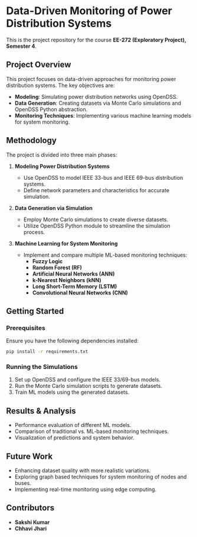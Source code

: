 # Data-Driven Monitoring of Power Distribution Systems

This is the project repository for the course **EE-272 (Exploratory Project), Semester 4**.

## Project Overview

This project focuses on data-driven approaches for monitoring power distribution systems. The key objectives are:

- **Modeling**: Simulating power distribution networks using OpenDSS.
- **Data Generation**: Creating datasets via Monte Carlo simulations and OpenDSS Python abstraction.
- **Monitoring Techniques**: Implementing various machine learning models for system monitoring.

## Methodology

The project is divided into three main phases:

1. **Modeling Power Distribution Systems**

   - Use OpenDSS to model IEEE 33-bus and IEEE 69-bus distribution systems.
   - Define network parameters and characteristics for accurate simulation.

2. **Data Generation via Simulation**

   - Employ Monte Carlo simulations to create diverse datasets.
   - Utilize OpenDSS Python module to streamline the simulation process.

3. **Machine Learning for System Monitoring**
   - Implement and compare multiple ML-based monitoring techniques:
     - **Fuzzy Logic**
     - **Random Forest (RF)**
     - **Artificial Neural Networks (ANN)**
     - **k-Nearest Neighbors (kNN)**
     - **Long Short-Term Memory (LSTM)**
     - **Convolutional Neural Networks (CNN)**

## Getting Started

### Prerequisites

Ensure you have the following dependencies installed:

```bash
pip install -r requirements.txt
```

### Running the Simulations

1. Set up OpenDSS and configure the IEEE 33/69-bus models.
2. Run the Monte Carlo simulation scripts to generate datasets.
3. Train ML models using the generated datasets.

## Results & Analysis

- Performance evaluation of different ML models.
- Comparison of traditional vs. ML-based monitoring techniques.
- Visualization of predictions and system behavior.

## Future Work

- Enhancing dataset quality with more realistic variations.
- Exploring graph based techniques for system monitoring of nodes and buses.
- Implementing real-time monitoring using edge computing.

## Contributors

- **Sakshi Kumar**
- **Chhavi Jhari**
